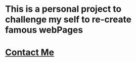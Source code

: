 <h1>This is a personal project to challenge my self to re-create famous webPages<h1>
<a href='https://wa.me/558494740630'>Contact Me<a>
